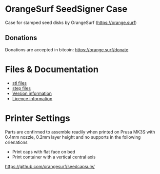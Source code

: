 # OrangeSurf SeedSigner Case
Case for stamped seed disks by OrangeSurf (https://orange.surf)

## Donations 
Donations are accepted in bitcoin: https://orange.surf/donate

# Files & Documentation 
- [stl files](/stl)
- [step files](/step)
- [Version information](/CHANGES.md)
- [Licence information](/LICENCE.md)

# Printer Settings
Parts are confirmed to assemble readily when printed on Prusa MK3S with 0.4mm nozzle, 0.2mm layer height and no supports in the following orienations
- Print caps with flat face on bed
- Print container with a vertical central axis

https://github.com/orangesurf/seedcapsule/
